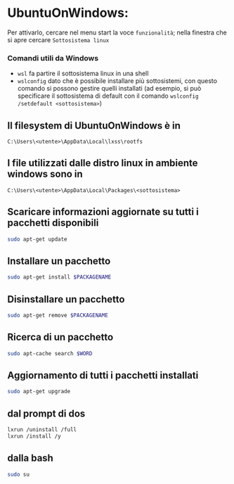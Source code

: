 # UbuntuOnWindows:

Per attivarlo, cercare nel menu start la voce `funzionalità`; nella finestra che si apre cercare `Sottosistema linux`

### Comandi utili da Windows
- `wsl` fa partire il sottosistema linux in una shell
- `wslconfig` dato che è possibile installare più sottosistemi, con questo comando si possono gestire quelli installati (ad esempio, si può specificare il sottosistema di default con il comando `wslconfig /setdefault <sottosistema>`)

## Il filesystem di UbuntuOnWindows è in
`C:\Users\<utente>\AppData\Local\lxss\rootfs`

## I file utilizzati dalle distro linux in ambiente windows sono in
`C:\Users\<utente>\AppData\Local\Packages\<sottosistema>`

## Scaricare informazioni aggiornate su tutti i pacchetti disponibili
```sh
sudo apt-get update
```

## Installare un pacchetto
```sh
sudo apt-get install $PACKAGENAME
```

## Disinstallare un pacchetto
```sh
sudo apt-get remove $PACKAGENAME
```

## Ricerca di un pacchetto
```sh
sudo apt-cache search $WORD
```

## Aggiornamento di tutti i pacchetti installati
```sh
sudo apt-get upgrade
```

## dal prompt di dos
```sh
lxrun /uninstall /full
lxrun /install /y
```

## dalla bash
```sh
sudo su
```

